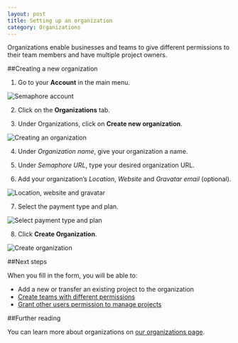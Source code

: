 ```yaml
---
layout: post
title: Setting up an organization
category: Organizations
---
```


Organizations enable businesses and teams to give different permissions to their team members and have multiple project owners.

##Creating a new organization

1. Go to your **Account** in the main menu.

  <img src="/docs/assets/img/setting-up-an-organization/account.png" alt="Semaphore account" class="img-responsive img-bordered">

2. Click on the **Organizations** tab.

3. Under Organizations, click on **Create new organization**.

  <img src="/docs/assets/img/setting-up-an-organization/organizations-tab.png" alt="Creating an organization" class="img-responsive img-bordered">

4. Under _Organization name_, give your organization a name.

5. Under _Semaphore URL_, type your desired organization URL.

6. Add your organization’s _Location_, _Website_ and _Gravatar email_ (optional).

  <img src="/docs/assets/img/setting-up-an-organization/organization-details.png" alt="Location, website and gravatar" class="img-responsive img-bordered">

7. Select the payment type and plan.

  <img src="/docs/assets/img/setting-up-an-organization/payment-and-plans.png" alt="Select payment type and plan" class="img-responsive img-bordered">

8. Click **Create Organization**.

  <img src="/docs/assets/img/setting-up-an-organization/create-organization.png" alt="Create organization" class="img-responsive img-bordered">

##Next steps

When you fill in the form, you will be able to:

- Add a new or transfer an existing project to the organization
- [Create teams with different permissions](/docs/organizations/creating-a-team.html)
- [Grant other users permission to manage projects](/docs/organizations/granting-users-permission-to-manage-projects-within-an-organization.html)

##Further reading

You can learn more about organizations on [our organizations page](/docs/organizations.html).
